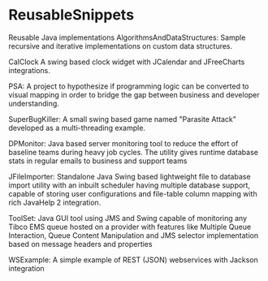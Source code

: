 # ReusableSnippets
Reusable Java implementations
AlgorithmsAndDataStructures: Sample recursive and iterative implementations on custom data structures.

CalClock A swing based clock widget with JCalendar and JFreeCharts integrations.

PSA: A project to hypothesize if programming logic can be converted to visual mapping in order to bridge the gap between business and developer understanding.

SuperBugKiller: A small swing based game named "Parasite Attack" developed as a multi-threading example.

DPMonitor: Java based server monitoring tool to reduce the effort of baseline teams during heavy job cycles. The utility gives runtime database stats in regular emails to business and support teams

JFileImporter: Standalone Java Swing based lightweight file to database import utility with an inbuilt scheduler having multiple database support, capable of storing user configurations and file-table column mapping with rich JavaHelp 2 integration.

ToolSet: Java GUI tool using JMS and Swing capable of monitoring any Tibco EMS queue hosted on a provider with features like Multiple Queue Interaction, Queue Content Manipulation and JMS selector implementation based on message headers and properties

WSExample: A simple example of REST (JSON) webservices with Jackson integration
